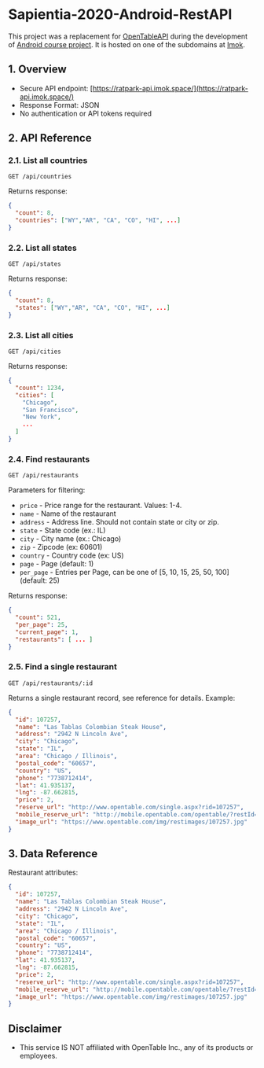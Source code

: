 # Sapientia-2020-Android-RestAPI

This project was a replacement for [OpenTableAPI](https://github.com/sosedoff/opentable) during the development of [Android course project](https://github.com/hammasattila/Sapientia-2020-Android-Project). It is hosted on one of the subdomains at [Imok](https://imok.biz/).

## 1. Overview

- Secure API endpoint: [https://ratpark-api.imok.space/](https://ratpark-api.imok.space/)
- Response Format: JSON
- No authentication or API tokens required

## 2. API Reference

### 2.1. List all countries

```HTTPS
GET /api/countries
```

Returns response:

```JSON
{
  "count": 8,
  "countries": ["WY","AR", "CA", "CO", "HI", ...]
}
```

### 2.2. List all states

```HTTPS
GET /api/states
```

Returns response:

```JSON
{
  "count": 8,
  "states": ["WY","AR", "CA", "CO", "HI", ...]
}
```

### 2.3. List all cities

```HTTPS
GET /api/cities
```

Returns response:

```JSON
{
  "count": 1234,
  "cities": [
    "Chicago",
    "San Francisco",
    "New York",
    ...
  ]
}
```

### 2.4. Find restaurants

```HTTPS
GET /api/restaurants
```

Parameters for filtering:

- `price` - Price range for the restaurant. Values: 1-4.
- `name` - Name of the restaurant
- `address` - Address line. Should not contain state or city or zip.
- `state` - State code (ex.: IL)
- `city` - City name (ex.: Chicago)
- `zip` - Zipcode (ex: 60601)
- `country` - Country code (ex: US)
- `page` -  Page (default: 1)
- `per_page` - Entries per Page, can be one of [5, 10, 15, 25, 50, 100] (default: 25)

Returns response:

```JSON
{
  "count": 521,
  "per_page": 25,
  "current_page": 1,
  "restaurants": [ ... ]
}
```

### 2.5. Find a single restaurant

```HTTPS
GET /api/restaurants/:id
```

Returns a single restaurant record, see reference for details. Example:

```JSON
{
  "id": 107257,
  "name": "Las Tablas Colombian Steak House",
  "address": "2942 N Lincoln Ave",
  "city": "Chicago",
  "state": "IL",
  "area": "Chicago / Illinois",
  "postal_code": "60657",
  "country": "US",
  "phone": "7738712414",
  "lat": 41.935137,
  "lng": -87.662815,
  "price": 2,
  "reserve_url": "http://www.opentable.com/single.aspx?rid=107257",
  "mobile_reserve_url": "http://mobile.opentable.com/opentable/?restId=107257",
  "image_url": "https://www.opentable.com/img/restimages/107257.jpg"
}
```

## 3. Data Reference

Restaurant attributes:

```JSON
{
  "id": 107257,
  "name": "Las Tablas Colombian Steak House",
  "address": "2942 N Lincoln Ave",
  "city": "Chicago",
  "state": "IL",
  "area": "Chicago / Illinois",
  "postal_code": "60657",
  "country": "US",
  "phone": "7738712414",
  "lat": 41.935137,
  "lng": -87.662815,
  "price": 2,
  "reserve_url": "http://www.opentable.com/single.aspx?rid=107257",
  "mobile_reserve_url": "http://mobile.opentable.com/opentable/?restId=107257",
  "image_url": "https://www.opentable.com/img/restimages/107257.jpg"
}
```

## Disclaimer

- This service IS NOT affiliated with OpenTable Inc., any of its products or
employees.
